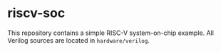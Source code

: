 # riscv-soc

This repository contains a simple RISC-V system-on-chip example. All Verilog
sources are located in `hardware/verilog`.
